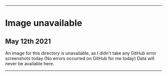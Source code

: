 
***

# Image unavailable

## May 12th 2021

An image for this directory is unavailable, as I didn't take any GitHub error screenshots today (No errors occurred on GitHub for me today) Data will never be available here.

***
